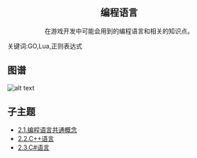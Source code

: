 <h2 align="center">编程语言</h2>
<p align="center">在游戏开发中可能会用到的编程语言和相关的知识点。</p>
<p">关键词:GO,Lua,正则表达式</p>

## 图谱
![alt text](https://github.com/gonglei007/GameDevMind/blob/main/exports/8.1.标题.png?raw=true)

## 子主题
* [2.1.编程语言共通概念](https://github.com/gonglei007/GameDevMind/blob/main/mds/2.1.编程语言共通概念.md)
* [2.2.C++语言](https://github.com/gonglei007/GameDevMind/blob/main/mds/2.2.C++语言.md)
* [2.3.C#语言](https://github.com/gonglei007/GameDevMind/blob/main/mds/2.3.C#语言.md)
